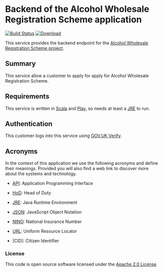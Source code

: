 Backend of the Alcohol Wholesale Registration Scheme application
====================================================================

[![Build Status](https://travis-ci.org/hmrc/awrs-lookup-frontend.svg)](https://travis-ci.org/hmrc/awrs-lookup-frontend) [ ![Download](https://api.bintray.com/packages/hmrc/releases/awrs-lookup-frontend/images/download.svg) ](https://bintray.com/hmrc/releases/awrs-lookup-frontend/_latestVersion)

This service provides the backend endpoint for the [Alcohol Wholesale Registration Scheme project](https://github.com/hmrc/awrs-frontend).

Summary
-----------

This service allow a customer to apply for apply for Alcohol Wholesale Registration Scheme.

Requirements
------------

This service is written in [Scala](http://www.scala-lang.org/) and [Play](http://playframework.com/), so needs at least a [JRE] to run.

Authentication
------------

This customer logs into this service using [GOV.UK Verify](https://www.gov.uk/government/publications/introducing-govuk-verify/introducing-govuk-verify).


Acronyms
---

In the context of this application we use the following acronyms and define their
meanings. Provided you will also find a web link to discover more about the systems
and technology.

* [API]: Application Programming Interface

* [HoD]: Head of Duty

* [JRE]: Java Runtime Environment

* [JSON]: JavaScript Object Notation

* [NINO]: National Insurance Number

* [URL]: Uniform Resource Locator

* [CID]: Citizen Identifier


[NPS]: http://www.publications.parliament.uk/pa/cm201012/cmselect/cmtreasy/731/73107.htm
[HoD]: http://webarchive.nationalarchives.gov.uk/+/http://www.hmrc.gov.uk/manuals/sam/samglossary/samgloss249.htm
[NINO]: http://www.hmrc.gov.uk/manuals/nimmanual/nim39110.htm
[National Insurance]: https://www.gov.uk/national-insurance/overview
[JRE]: http://www.oracle.com/technetwork/java/javase/overview/index.html
[API]: https://en.wikipedia.org/wiki/Application_programming_interface
[URL]: https://en.wikipedia.org/wiki/Uniform_Resource_Locator
[State Pension]: https://www.gov.uk/new-state-pension/overview
[SP]: https://www.gov.uk/new-state-pension/overview
[JSON]: http://json.org/



### License

This code is open source software licensed under the [Apache 2.0 License]("http://www.apache.org/licenses/LICENSE-2.0.html")
